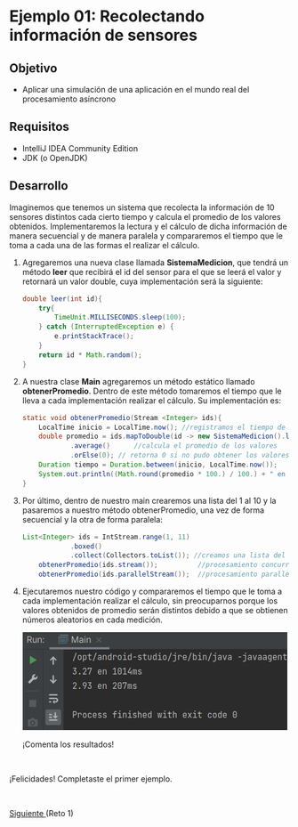 # Ejemplo 01: Recolectando información de sensores

## Objetivo
- Aplicar una simulación de una aplicación en el mundo real del procesamiento asíncrono

## Requisitos
- IntelliJ IDEA Community Edition
- JDK (o OpenJDK)

## Desarrollo

Imaginemos que tenemos un sistema que recolecta la información de 10 sensores distintos cada cierto tiempo y calcula el promedio de los valores obtenidos. 
Implementaremos la lectura y el cálculo de dicha información de manera secuencial y de manera paralela y compararemos el tiempo que le toma a cada una de las formas el realizar el cálculo.

1. Agregaremos una nueva clase llamada **SistemaMedicion**, que tendrá un método **leer** que recibirá el id del sensor para el que se leerá el valor y retornará un valor double, cuya implementación será la siguiente:

	```java
	double leer(int id){
		try{
			TimeUnit.MILLISECONDS.sleep(100);
		} catch (InterruptedException e) {
			e.printStackTrace();
		}
		return id * Math.random();
	}
	```

2. A nuestra clase **Main** agregaremos un método estático llamado **obtenerPromedio**. Dentro de este método tomaremos el tiempo que le lleva a cada implementación realizar el cálculo. Su implementación es:

	```java
	static void obtenerPromedio(Stream <Integer> ids){
		LocalTime inicio = LocalTime.now(); //registramos el tiempo de inicio
		double promedio = ids.mapToDouble(id -> new SistemaMedicion().leer(id)) //pasamos el stream de números a nuestro sensor
				.average()      //calcula el promedio de los valores
				.orElse(0); // retorna 0 si no pudo obtener los valores
		Duration tiempo = Duration.between(inicio, LocalTime.now());    //registramos el tiempo de fin
		System.out.println((Math.round(promedio * 100.) / 100.) + " en " + tiempo.toMillis() + "ms"); //imprimimos el resultado
	}
	```

3. Por último, dentro de nuestro main crearemos una lista del 1 al 10 y la pasaremos a nuestro método obtenerPromedio, una vez de forma secuencial y la otra de forma paralela:

	```java
    List<Integer> ids = IntStream.range(1, 11)
                .boxed()
                .collect(Collectors.toList()); //creamos una lista del 1 al 10
        obtenerPromedio(ids.stream());          //procesamiento concurrente
        obtenerPromedio(ids.parallelStream());  //procesamiento parallel
	```

4. Ejecutaremos nuestro código y compararemos el tiempo que le toma a cada implementación realizar el cálculo, sin preocuparnos porque los valores obtenidos de promedio serán distintos debido a que se obtienen números aleatorios en cada medición.

	!['Resultado'](./img/img_01.png)

	¡Comenta los resultados!

<br/>

¡Felicidades! Completaste el primer ejemplo.

<br/>

[Siguiente ](../Reto-01/Readme.md)(Reto 1)